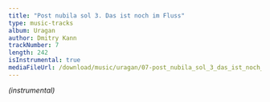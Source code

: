 ```yaml
---
title: "Post nubila sol 3. Das ist noch im Fluss"
type: music-tracks
album: Uragan
author: Dmitry Kann
trackNumber: 7
length: 242
isInstrumental: true
mediaFileUrl: /download/music/uragan/07-post_nubila_sol_3_das_ist_noch_im_fluss.mp3
---
```


*(instrumental)*
